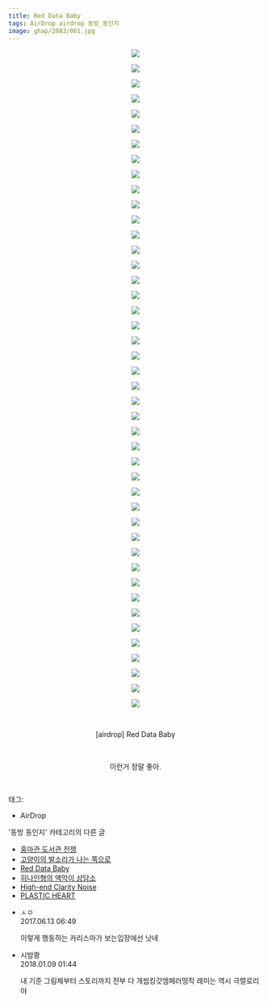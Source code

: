 ```yaml
---
title: Red Data Baby
tags: AirDrop airdrop 동방_동인지
image: ghap/2083/001.jpg
---
```

<div class="article">
<p style="text-align: center; clear: none; float: none;"><img src="{{ site.nasurl }}/ghap/2083/001.jpg"/></p>
<p style="text-align: center; clear: none; float: none;"><img src="{{ site.nasurl }}/ghap/2083/002.jpg"/></p>
<p style="text-align: center; clear: none; float: none;"><img src="{{ site.nasurl }}/ghap/2083/003.jpg"/></p>
<p style="text-align: center; clear: none; float: none;"><img src="{{ site.nasurl }}/ghap/2083/004.jpg"/></p>
<p style="text-align: center; clear: none; float: none;"><img src="{{ site.nasurl }}/ghap/2083/005.jpg"/></p>
<p style="text-align: center; clear: none; float: none;"><img src="{{ site.nasurl }}/ghap/2083/006.jpg"/></p>
<p style="text-align: center; clear: none; float: none;"><img src="{{ site.nasurl }}/ghap/2083/007.jpg"/></p>
<p style="text-align: center; clear: none; float: none;"><img src="{{ site.nasurl }}/ghap/2083/008.jpg"/></p>
<p style="text-align: center; clear: none; float: none;"><img src="{{ site.nasurl }}/ghap/2083/009.jpg"/></p>
<p style="text-align: center; clear: none; float: none;"><img src="{{ site.nasurl }}/ghap/2083/010.jpg"/></p>
<p style="text-align: center; clear: none; float: none;"><img src="{{ site.nasurl }}/ghap/2083/011.jpg"/></p>
<p style="text-align: center; clear: none; float: none;"><img src="{{ site.nasurl }}/ghap/2083/012.jpg"/></p>
<p style="text-align: center; clear: none; float: none;"><img src="{{ site.nasurl }}/ghap/2083/013.jpg"/></p>
<p style="text-align: center; clear: none; float: none;"><img src="{{ site.nasurl }}/ghap/2083/014.jpg"/></p>
<p style="text-align: center; clear: none; float: none;"><img src="{{ site.nasurl }}/ghap/2083/015.jpg"/></p>
<p style="text-align: center; clear: none; float: none;"><img src="{{ site.nasurl }}/ghap/2083/016.jpg"/></p>
<p style="text-align: center; clear: none; float: none;"><img src="{{ site.nasurl }}/ghap/2083/017.jpg"/></p>
<p style="text-align: center; clear: none; float: none;"><img src="{{ site.nasurl }}/ghap/2083/018.jpg"/></p>
<p style="text-align: center; clear: none; float: none;"><img src="{{ site.nasurl }}/ghap/2083/019.jpg"/></p>
<p style="text-align: center; clear: none; float: none;"><img src="{{ site.nasurl }}/ghap/2083/020.jpg"/></p>
<p style="text-align: center; clear: none; float: none;"><img src="{{ site.nasurl }}/ghap/2083/021.jpg"/></p>
<p style="text-align: center; clear: none; float: none;"><img src="{{ site.nasurl }}/ghap/2083/022.jpg"/></p>
<p style="text-align: center; clear: none; float: none;"><img src="{{ site.nasurl }}/ghap/2083/023.jpg"/></p>
<p style="text-align: center; clear: none; float: none;"><img src="{{ site.nasurl }}/ghap/2083/024.jpg"/></p>
<p style="text-align: center; clear: none; float: none;"><img src="{{ site.nasurl }}/ghap/2083/025.jpg"/></p>
<p style="text-align: center; clear: none; float: none;"><img src="{{ site.nasurl }}/ghap/2083/026.jpg"/></p>
<p style="text-align: center; clear: none; float: none;"><img src="{{ site.nasurl }}/ghap/2083/027.jpg"/></p>
<p style="text-align: center; clear: none; float: none;"><img src="{{ site.nasurl }}/ghap/2083/028.jpg"/></p>
<p style="text-align: center; clear: none; float: none;"><img src="{{ site.nasurl }}/ghap/2083/029.jpg"/></p>
<p style="text-align: center; clear: none; float: none;"><img src="{{ site.nasurl }}/ghap/2083/030.jpg"/></p>
<p style="text-align: center; clear: none; float: none;"><img src="{{ site.nasurl }}/ghap/2083/031.jpg"/></p>
<p style="text-align: center; clear: none; float: none;"><img src="{{ site.nasurl }}/ghap/2083/032.jpg"/></p>
<p style="text-align: center; clear: none; float: none;"><img src="{{ site.nasurl }}/ghap/2083/033.jpg"/></p>
<p style="text-align: center; clear: none; float: none;"><img src="{{ site.nasurl }}/ghap/2083/034.jpg"/></p>
<p style="text-align: center; clear: none; float: none;"><img src="{{ site.nasurl }}/ghap/2083/035.jpg"/></p>
<p style="text-align: center; clear: none; float: none;"><img src="{{ site.nasurl }}/ghap/2083/036.jpg"/></p>
<p style="text-align: center; clear: none; float: none;"><img src="{{ site.nasurl }}/ghap/2083/037.jpg"/></p>
<p style="text-align: center; clear: none; float: none;"><img src="{{ site.nasurl }}/ghap/2083/038.jpg"/></p>
<p style="text-align: center; clear: none; float: none;"><img src="{{ site.nasurl }}/ghap/2083/039.jpg"/></p>
<p style="text-align: center; clear: none; float: none;"><img src="{{ site.nasurl }}/ghap/2083/040.jpg"/></p>
<p style="text-align: center; clear: none; float: none;"><img src="{{ site.nasurl }}/ghap/2083/041.jpg"/></p>
<p style="text-align: center; clear: none; float: none;"><img src="{{ site.nasurl }}/ghap/2083/042.jpg"/></p>
<p style="text-align: center; clear: none; float: none;"><img src="{{ site.nasurl }}/ghap/2083/043.jpg"/></p>
<p style="text-align: center; clear: none; float: none;"><img src="{{ site.nasurl }}/ghap/2083/044.jpg"/></p>
<p style="text-align: center; clear: none; float: none;"><br/></p>
<p style="text-align: center; clear: none; float: none;">[airdrop] Red Data Baby</p>
<p style="text-align: center; clear: none; float: none;"><br/></p>
<p style="text-align: center; clear: none; float: none;">이런거 정말 좋아.</p>
<p><br/></p>
</div><div class="tagTrail">
<p>태그: </p>
<ul>
<li>AirDrop</li>
</ul>
</div><div class="another">
<p>'동방 동인지' 카테고리의 다른 글</p>
<ul>
<li><a href="/2016-09-10-ghap_2085">홍마관 도서관 전쟁</a></li>
<li><a href="/2016-09-09-ghap_2084">고양이의 발소리가 나는 쪽으로</a></li>
<li><a href="/2016-09-09-ghap_2083">Red Data Baby</a></li>
<li><a href="/2016-09-09-ghap_2082">히나인형의 액막이 상담소</a></li>
<li><a href="/2016-09-09-ghap_2081">High-end Clarity Noise</a></li>
<li><a href="/2016-09-09-ghap_2080">PLASTIC HEART</a></li>
</ul>
</div><div class="cb_module cb_fluid">
<div class="cb_wrt cb_profile">
<div class="comment">
<ul>
<li class="cb_thumb_off" id="comment15012313">
<div class="cb_comment_area">
<div class="cb_info_area">
<div class="cb_section">
<span class="cb_nick_name">ㅅㅇ</span>
</div>
<div class="cb_section">
<span class="cb_date">2017.06.13 06:49 </span>
</div>
</div>
<div class="cb_dsc_comment">
<p class="cb_dsc">
											이렇게 행동하는 카리스마가 보는입장에선 낫네
										</p>
</div>
</div></li>
<li class="cb_thumb_off" id="comment15169620">
<div class="cb_comment_area">
<div class="cb_info_area">
<div class="cb_section">
<span class="cb_nick_name">시밤쾅</span>
</div>
<div class="cb_section">
<span class="cb_date">2018.01.09 01:44 </span>
</div>
</div>
<div class="cb_dsc_comment">
<p class="cb_dsc">
											내 기준 그림체부터 스토리까지 전부 다 개씹킹갓엠페러띵작 레미는 역시 극렬로리야
										</p>
</div>
</div></li>
</ul>
</div>
</div><!-- commentList close -->
</div>